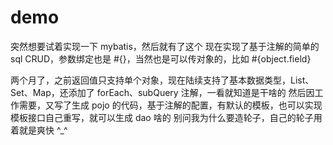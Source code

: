 # demo

突然想要试着实现一下 mybatis，然后就有了这个
现在实现了基于注解的简单的 sql CRUD，参数绑定也是 #{}，当然也是可以传对象的，比如 #{object.field}


两个月了，之前返回值只支持单个对象，现在陆续支持了基本数据类型，List、Set、Map，还添加了 forEach、subQuery 注解，一看就知道是干啥的
然后因工作需要，又写了生成 pojo 的代码，基于注解的配置，有默认的模板，也可以实现模板接口自己重写，就可以生成 dao 啥的
别问我为什么要造轮子，自己的轮子用着就是爽快 ^_^
